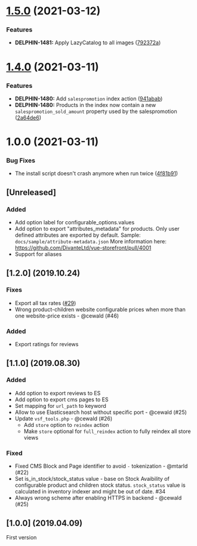 # [1.5.0](https://github.com/ambimax/magento-module-vsf-indexer/compare/1.4.0...1.5.0) (2021-03-12)


### Features

* **DELPHIN-1481:** Apply LazyCatalog to all images ([792372a](https://github.com/ambimax/magento-module-vsf-indexer/commit/792372ac7f00e205dc61f3993ce5e8577a0df7b0))

# [1.4.0](https://github.com/ambimax/magento-module-vsf-indexer/compare/1.3.2...1.4.0) (2021-03-11)


### Features

* **DELPHIN-1480:** Add `salespromotion` index action ([941abab](https://github.com/ambimax/magento-module-vsf-indexer/commit/941ababe7a358be0a91c13d6063d0e6ecac5610c))
* **DELPHIN-1480:** Products in the index now contain a new `salespromotion_sold_amount` property used by the salespromotion ([2a64de6](https://github.com/ambimax/magento-module-vsf-indexer/commit/2a64de6893a9c163c40856b3b6a5d5dfda338221))

# 1.0.0 (2021-03-11)


### Bug Fixes

* The install script doesn't crash anymore when run twice ([4f81b91](https://github.com/ambimax/magento-module-vsf-indexer/commit/4f81b91a22c44f6f04a339e1d9181344ed0e108c))

## [Unreleased]

### Added
- Add option label for configurable_options.values
- Add option to export "attributes_metadata" for products. Only user defined attributes are exported by default.
Sample: `docs/sample/attribute-metadata.json`
More information here:  https://github.com/DivanteLtd/vue-storefront/pull/4001
- Support for aliases

## [1.2.0] (2019.10.24)

### Fixes 
- Export all tax rates ([#29](https://github.com/DivanteLtd/magento1-vsbridge-indexer/issues/29))
- Wrong product-children website configurable prices when more than one website-price exists - @cewald (#46)

### Added
- Export ratings for reviews

## [1.1.0] (2019.08.30)

### Added
- Add option to export reviews to ES
- Add option to export cms pages to ES
- Set mapping for `url_path` to keyword
- Allow to use Elasticsearch host without specific port - @cewald (#25)
- Update `vsf_tools.php` - @cewald (#26)
  - Add `store` option to `reindex` action
  - Make `store` optional for `full_reindex` action to fully reindex all store views

### Fixed
- Fixed CMS Block and Page identifier to avoid `-` tokenization - @mtarld (#22)
- Set is_in_stock/stock_status value - base on Stock Avaibility of configurable product and children stock status. `stock_status` value is calculated in inventory indexer and might be out of date. #34
- Always wrong scheme after enabling HTTPS in backend - @cewald (#25)

## [1.0.0] (2019.04.09)
First version
